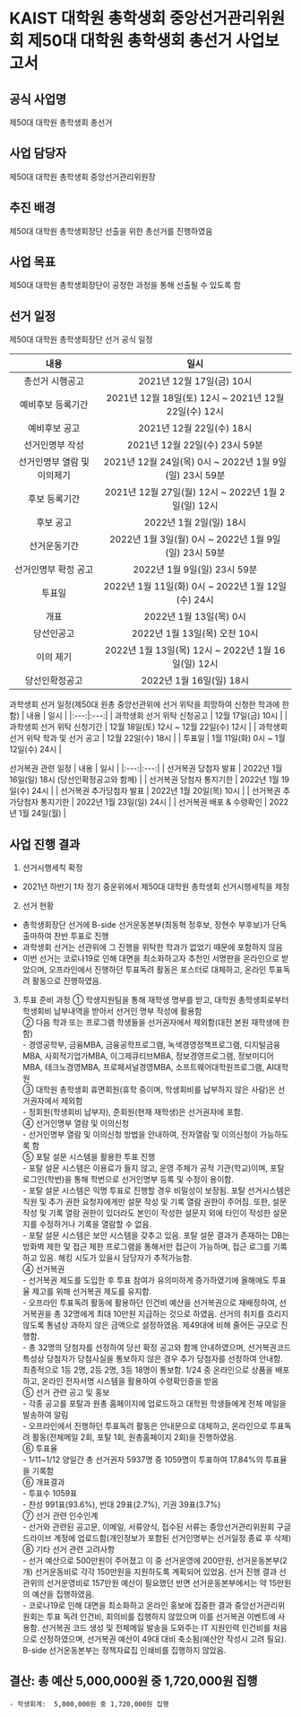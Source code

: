 KAIST 대학원 총학생회 중앙선거관리위원회 제50대 대학원 총학생회 총선거 사업보고서
==
## 공식 사업명
제50대 대학원 총학생회 총선거

## 사업 담당자
제50대 대학원 총학생회 중앙선거관리위원장

## 추진 배경
제50대 대학원 총학생회장단 선출을 위한 총선거를 진행하였음 

## 사업 목표
제50대 대학원 총학생회장단이 공정한 과정을 통해 선출될 수 있도록 함

## 선거 일정 
제50대 대학원 총학생회장단 선거 공식 일정

| 내용 | 일시 | 
|:---:|:---:|
| 총선거 시행공고 | 2021년 12월 17일(금) 10시 |
| 예비후보 등록기간 | 2021년 12월 18일(토) 12시 ~ 2021년 12월 22일(수) 12시 |
| 예비후보 공고 | 2021년 12월 22일(수) 18시 |
| 선거인명부 작성 | 2021년 12월 22일(수) 23시 59분 |
| 선거인명부 열람 및 이의제기 | 2021년 12월 24일(목) 0시 ~ 2022년 1월 9일(일) 23시 59분 |
| 후보 등록기간 | 2021년 12월 27일(월) 12시 ~ 2022년 1월 2일(일) 12시 |
| 후보 공고 | 2022년 1월 2일(일) 18시 |
| 선거운동기간 | 2022년 1월 3일(월) 0시 ~ 2022년 1월 9일(일) 23시 59분 |
| 선거인명부 확정 공고 | 2022년 1월 9일(일) 23시 59분 |
| 투표일 | 2022년 1월 11일(화) 0시 ~ 2022년 1월 12일(수) 24시 |
| 개표 | 2022년 1월 13일(목) 0시 |
| 당선인공고 | 2022년 1월 13일(목) 오전 10시 |
| 이의 제기 | 2022년 1월 13일(목) 12시 ~ 2022년 1월 16일(일) 12시 |
| 당선인확정공고 | 2022년 1월 16일(일) 18시 |

과학생회 선거 일정(제50대 원총 중앙선관위에 선거 위탁을 희망하여 신청한 학과에 한함)
| 내용 | 일시 | 
|:---:|:---:|
| 과학생회 선거 위탁 신청공고 | 12월 17일(금) 10시 |
| 과학생회 선거 위탁 신청기간 | 12월 18일(토) 12시 ~ 12월 22일(수) 12시 |
| 과학생회 선거 위탁 학과 및 선거 공고 | 12월 22일(수) 18시 |
| 투표일 | 1월 11일(화) 0시 ~ 1월 12일(수) 24시 |

선거복권 관련 일정 
| 내용 | 일시 | 
|:---:|:---:|
| 선거복권 당첨자 발표 | 2022년 1월 16일(일) 18시 (당선인확정공고와 함께) |
| 선거복권 당첨자 통지기한 | 2022년 1월 19일(수) 24시 |
| 선거복권 추가당첨자 발표 | 2022년 1월 20일(목) 10시 |
| 선거복권 추가당첨자 통지기한 | 2022년 1월 23일(일) 24시 |
| 선거복권 배포 & 수령확인 | 2022년 1월 24일(월) |


## 사업 진행 결과 
1) 선거시행세칙 확정
- 2021년 하반기 1차 정기 중운위에서 제50대 대학원 총학생회 선거시행세칙을 제정
2) 선거 현황
- 총학생회장단 선거에 B-side 선거운동본부(최동혁 정후보, 장현수 부후보)가 단독 출마하여 찬반 투표로 진행
- 과학생회 선거는 선관위에 그 진행을 위탁한 학과가 없었기 때문에 포함하지 않음
- 이번 선거는 코로나19로 인해 대면을 최소화하고자 추천인 서명판을 온라인으로 받았으며, 오프라인에서 진행하던 투표독려 활동은 포스터로 대체하고, 온라인 투표독려 활동으로 진행하였음.
3) 투표 준비 과정
 ① 학생지원팀을 통해 재학생 명부를 받고, 대학원 총학생회로부터 학생회비 납부내역을 받아서 선거인 명부 작성에 활용함
<br>② 다음 학과 또는 프로그램 학생들을 선거권자에서 제외함(대전 본원 재학생에 한함)
<br>- 경영공학부, 금융MBA, 금융공학프로그램, 녹색경영정책프로그램, 디지털금융MBA, 사회적기업가MBA, 이그제큐티브MBA,  정보경영프로그램, 정보미디어MBA, 테크노경영MBA, 프로페셔널경영MBA, 소프트웨어대학원프로그램, AI대학원
<br>③ 대학원 총학생회 휴면회원(휴학 중이며, 학생회비를 납부하지 않은 사람)은 선거권자에서 제외함
<br>- 정회원(학생회비 납부자), 준회원(현재 재학생)은 선거권자에 포함. 
<br>④ 선거인명부 열람 및 이의신청
<br>- 선거인명부 열람 및 이의신청 방법을 안내하여, 전자열람 및 이의신청이 가능하도록 함
<br>⑤ 포탈 설문 시스템을 활용한 투표 진행
<br>- 포탈 설문 시스템은 이용료가 들지 않고, 운영 주체가 공적 기관(학교)이며, 포탈 로그인(학번)을 통해 학번으로 선거인명부 등록 및 수정이 용이함. 
<br>- 포탈 설문 시스템은 익명 투표로 진행할 경우 비밀성이 보장됨. 포탈 선거시스템은 직원 및 추가 권한 요청자에게만 설문 작성 및 기록 열람 권한이 주어짐. 또한, 설문 작성 및 기록 열람 권한이 있더라도 본인이 작성한 설문지 외에 타인이 작성한 설문지를 수정하거나 기록을 열람할 수 없음. 
<br>- 포탈 설문 시스템은 보안 시스템을 갖추고 있음. 포탈 설문 결과가 존재하는 DB는 방화벽 제한 및 접근 제한 프로그램을 통해서만 접근이 가능하며, 접근 로그를 기록하고 있음. 해킹 시도가 있을시 담당자가 추적가능함. 
<br>④ 선거복권
<br>- 선거복권 제도를 도입한 후 투표 참여가 유의미하게 증가하였기에 올해에도 투표율 제고를 위해 선거복권 제도를 유지함. 
<br>- 오프라인 투표독려 활동에 활용하던 인건비 예산을 선거복권으로 재배정하여, 선거복권을 총 32명에게 최대 10만원 지급하는 것으로 하였음. 선거의 취지를 흐리지 않도록 통념상 과하지 않은 금액으로 설정하였음. 제49대에 비해 줄어든 규모로 진행함.
<br> - 총 32명의 당첨자를 선정하여 당선 확정 공고와 함께 안내하였으며, 선거복권코드 특성상 당첨자가 당첨사실을 통보하지 않은 경우 추가 당첨자를 선정하여 안내함. 최종적으로 1등 2명, 2등 2명, 3등 18명이 통보함. 1/24 중 온라인으로 상품을 배포하고, 온라인 전자서명 시스템을 활용하여 수령확인증을 받음
<br>⑤ 선거 관련 공고 및 홍보
<br> - 각종 공고를 포탈과 원총 홈페이지에 업로드하고 대학원 학생들에게 전체 메일을 발송하여 알림
<br> - 오프라인에서 진행하던 투표독려 활동은 안내문으로 대체하고, 온라인으로 투표독려 활동(전체메일 2회, 포탈 1회, 원총홈페이지 2회)을 진행하였음.
<br>⑥ 투표율
<br> - 1/11~1/12 양일간 총 선거권자 5937명 중 1059명이 투표하여 17.84%의 투표율을 기록함
<br>⑥ 개표결과
<br> - 투표수 1059표 
<br> - 찬성 991표(93.6%), 반대 29표(2.7%), 기권 39표(3.7%)
<br>⑦ 선거 관련 인수인계
<br> - 선거와 관련된 공고문, 이메일, 서류양식, 접수된 서류는 중앙선거관리위원회 구글 드라이브 계정에 업로드함(개인정보가 포함된 선거인명부는 선거일정 종료 후 삭제)
<br>⑧ 기타 선거 관련 고려사항
<br> - 선거 예산으로 500만원이 주어졌고 이 중 선거운영에 200만원, 선거운동본부(2개) 선거운동비로 각각 150만원을 지원하도록 계획되어 있었음. 선거 진행 결과 선관위의 선거운영비로 157만원 예산이 필요했던 반면 선거운동본부에서는 약 15만원의 예산을 집행하였음. 
<br> - 코로나19로 인해 대면을 최소화하고 온라인 홍보에 집중한 결과 중앙선거관리위원회는 투표 독려 인건비, 회의비를 집행하지 않았으며 이를 선거복권 이벤트에 사용함. 선거복권 코드 생성 및 전체메일 발송을 도와주는 IT 지원인력 인건비를 처음으로 산정하였으며, 선거복권 예산이 49대 대비 축소됨(예산안 작성시 고려 필요). B-side 선거운동본부는 정책자료집 인쇄비를 집행하지 않았음. 

## 결산: 총 예산 5,000,000원 중 1,720,000원 집행 
    - 학생회계:  5,000,000원 중 1,720,000원 집행
